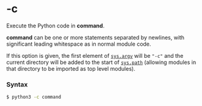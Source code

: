 # -c

Execute the Python code in **command**.

**command** can be one or more statements separated by newlines, with significant leading whitespace as in normal module code.

If this option is given, the first element of [`sys.argv`](/modules/sys/argv.md) will be `"-c"` and the current directory will be added to the start of [`sys.path`](/modules/sys/path.md) (allowing modules in that directory to be imported as top level modules).

### Syntax

```bash
$ python3 -c command
```